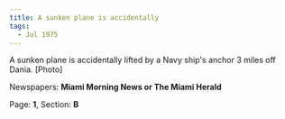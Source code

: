 ```yaml
---  
title: A sunken plane is accidentally  
tags:  
  - Jul 1975  
---  
```

  
A sunken plane is accidentally lifted by a Navy ship's anchor 3 miles off Dania. [Photo]  
  
Newspapers: **Miami Morning News or The Miami Herald**  
  
Page: **1**, Section: **B** 
